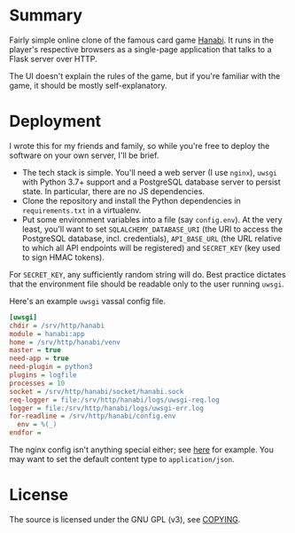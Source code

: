 Summary
=======

Fairly simple online clone of the famous card game [Hanabi](https://en.wikipedia.org/wiki/Hanabi_(card_game)). It runs in the player's respective browsers as a single-page application that talks to a Flask server over HTTP.

The UI doesn't explain the rules of the game, but if you're familiar with the game, it should be mostly self-explanatory.


Deployment
==========

I wrote this for my friends and family, so while you're free to deploy the software on your own server, I'll be brief.

* The tech stack is simple. You'll need a web server (I use `nginx`), `uwsgi` with Python 3.7+ support and a PostgreSQL database server to persist state. In particular, there are no JS dependencies.
* Clone the repository and install the Python dependencies in `requirements.txt` in a virtualenv.
* Put some environment variables into a file (say `config.env`). At the very least, you'll want to set `SQLALCHEMY_DATABASE_URI` (the URI to access the PostgreSQL database, incl. credentials), `API_BASE_URL` (the URL relative to which all API endpoints will be registered) and `SECRET_KEY` (key used to sign HMAC tokens).

For `SECRET_KEY`, any sufficiently random string will do. Best practice dictates that the environment file should be readable only to the user running `uwsgi`.

Here's an example `uwsgi` vassal config file.

```ini
[uwsgi]
chdir = /srv/http/hanabi
module = hanabi:app
home = /srv/http/hanabi/venv
master = true
need-app = true
need-plugin = python3
plugins = logfile
processes = 10
socket = /srv/http/hanabi/socket/hanabi.sock
req-logger = file:/srv/http/hanabi/logs/uwsgi-req.log
logger = file:/srv/http/hanabi/logs/uwsgi-err.log
for-readline = /srv/http/hanabi/config.env
  env = %(_)
endfor =
```

The nginx config isn't anything special either; see [here](https://flask.palletsprojects.com/en/1.1.x/deploying/uwsgi/) for example. You may want to set the default content type to `application/json`.

License
=======

The source is licensed under the GNU GPL (v3), see [COPYING](COPYING).